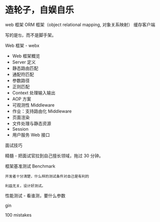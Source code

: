 
# 造轮子，自娱自乐

web 框架 
ORM 框架（object relational mapping, 对象关系映射）
缓存客户端


写的是`包`，而不是脚手架。


Web 框架 - webx

- Web 框架概览 
- Server 定义 
- 静态路由匹配 
- 通配符匹配 
- 参数路径 
- 正则匹配 
- Context 处理输入输出
- AOP 方案
- 可观测性 Middleware 
- 作业：支持路由化 Middleware
- 页面渲染
- 文件处理与静态资源
- Session
- 用户服务 Web 接口




面试技巧

精髓 - 把面试官拉到自己擅长领域，拖过 30 分钟。


框架基准测试 Benchmark

    开发者十分清楚，什么样的测试条件对自己是有利的

    利益无关，设计好测试。




性能测试 - 看谁测，要什么参数
 
gin


100 mistakes
